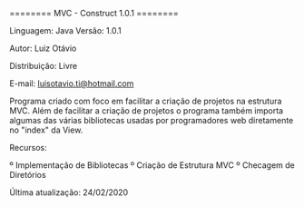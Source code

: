 ======== MVC - Construct 1.0.1 ========


Linguagem: Java Versão: 1.0.1 

Autor: Luiz Otávio

Distribuição: Livre 

E-mail: luisotavio.ti@hotmail.com

Programa criado com foco em facilitar a criação de projetos na estrutura MVC. Além de facilitar a criação de projetos o programa também importa algumas das várias bibliotecas usadas por programadores web diretamente no "index" da View.

Recursos:

º Implementação de Bibliotecas
º Criação de Estrutura MVC 
º Checagem de Diretórios

Última atualização: 24/02/2020
